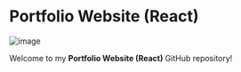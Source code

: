 

# Portfolio Website (React)

![image](https://github.com/riteshk-007/portfolio/public/websitePhoto.png)

Welcome to my **Portfolio Website (React)** GitHub repository! 
